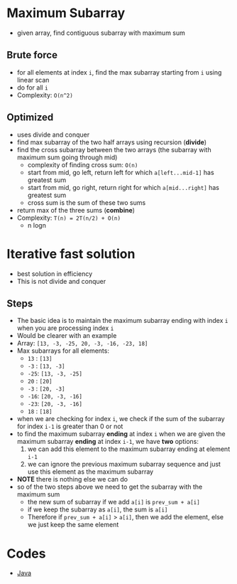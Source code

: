 # Maximum Subarray

* given array, find contiguous subarray with maximum sum

## Brute force

* for all elements at index `i`, find the max subarray starting from `i` using linear scan
* do for all `i`
* Complexity: `O(n^2)`


## Optimized

* uses divide and conquer
* find max subarray of the two half arrays using recursion (**divide**)
* find the cross subarray between the two arrays (the subarray with maximum sum going through mid)
    * complexity of finding cross sum: `O(n)`
    * start from mid, go left, return left for which `a[left...mid-1]` has greatest sum
    * start from mid, go right, return right for which `a[mid...right]` has greatest sum
    * cross sum is the sum of these two sums
* return max of the three sums (**combine**)
* Complexity: `T(n) = 2T(n/2) + O(n)`
    * n logn

# Iterative fast solution

* best solution in efficiency
* This is not divide and conquer

## Steps

* The basic idea is to maintain the maximum subarray ending with index `i` when you are processing index `i`
* Would be clearer with an example
* Array: `[13, -3, -25, 20, -3, -16, -23, 18]`
* Max subarrays for all elements:
  * `13` : `[13]`
  * `-3` : `[13, -3]`
  * `-25`: `[13, -3, -25]`
  * `20` : `[20]`
  * `-3` : `[20, -3]`
  * `-16`: `[20, -3, -16]`
  * `-23`: `[20, -3, -16]`
  * `18` : `[18]`
* when we are checking for index `i`, we check if the sum of the subarray for index `i-1` is greater than 0 or not
* to find the maximum subarray **ending** at index `i` when we are given the maximum subarray **ending** at index `i-1`, we have **two** options:
  1. we can add this element to the maximum subarray ending at element `i-1`
  2. we can ignore the previous maximum subarray sequence and just use this element as the maximum subarray
* **NOTE** there is nothing else we can do
* so of the two steps above we need to get the subarray with the maximum sum
  * the new sum of subarray if we add `a[i]` is `prev_sum + a[i]`
  * if we keep the subarray as `a[i]`, the sum is `a[i]`
  * Therefore if `prev_sum + a[i]` > `a[i]`, then we add the element, else we just keep the same element

# Codes

* [Java](../codes/MaxSubarray.md)